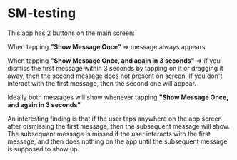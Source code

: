 # SM-testing

This app has 2 buttons on the main screen:

When tapping **"Show Message Once"** => message always appears

When tapping **"Show Message Once, and again in 3 seconds"** => if you dismiss the first message within 3 seconds by tapping on it or dragging it away, then the second message does not present on screen. If you don't interact with the first message, then the second one will appear. 

Ideally both messages will show whenever tapping **"Show Message Once, and again in 3 seconds"**

An interesting finding is that if the user taps anywhere on the app screen after dismissing the first message, then the subsequent message will show. The subsequent message is missed if the user interacts with the first message, and then does nothing on the app until the subsequent message is supposed to show up.
